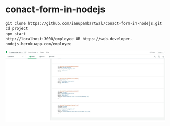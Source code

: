 # conact-form-in-nodejs
```
git clone https://github.com/ianupambartwal/conact-form-in-nodejs.git
cd project
npm start
http://localhost:3000/employee OR https://web-developer-nodejs.herokuapp.com/employee
```

![Alt text]( https://github.com/ianupambartwal/conact-form-in-nodejs/blob/main/mongodb.JPG "conact form nodejs mongodb")
